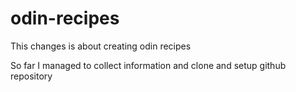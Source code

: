# odin-recipes
This changes is about creating odin recipes

So far I managed to collect information and clone and setup github repository
